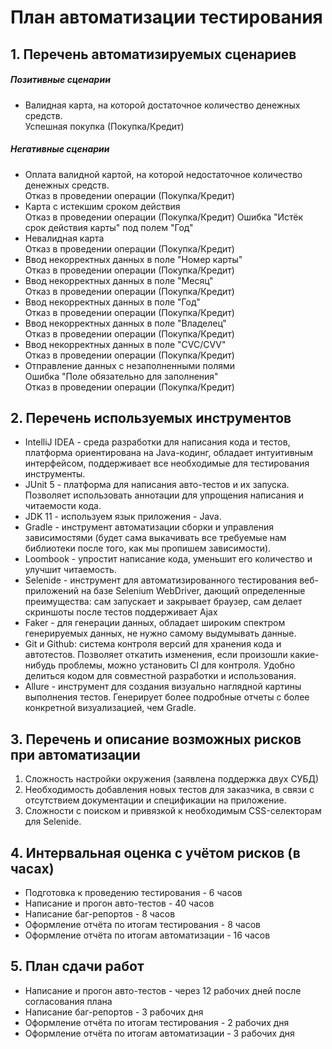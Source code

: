 # План автоматизации тестирования

## 1. Перечень автоматизируемых сценариев
 ##### Позитивные сценарии
* Валидная карта, на которой достаточное количество денежных средств.  
 Успешная покупка (Покупка/Кредит)

##### Негативные сценарии
* Оплата валидной картой, на которой недостаточное количество денежных средств.   
Отказ в проведении операции (Покупка/Кредит)
* Карта с истекшим сроком действия   
Отказ в проведении операции (Покупка/Кредит)
Ошибка "Истёк срок действия карты" под полем "Год"
* Невалидная карта  
Отказ в проведении операции (Покупка/Кредит)
* Ввод некорректных данных в поле "Номер карты"  
Отказ в проведении операции (Покупка/Кредит) 
* Ввод некорректных данных в поле "Месяц"   
Отказ в проведении операции (Покупка/Кредит) 
* Ввод некорректных данных в поле "Год"   
Отказ в проведении операции (Покупка/Кредит) 
* Ввод некорректных данных в поле "Владелец"   
Отказ в проведении операции (Покупка/Кредит)
* Ввод некорректных данных в поле "CVC/CVV"   
Отказ в проведении операции (Покупка/Кредит)
* Отправление данных с незаполненными полями  
Ошибка "Поле обязательно для заполнения"  
Отказ в проведении операции (Покупка/Кредит)

## 2. Перечень используемых инструментов
 * IntelliJ IDEA - среда разработки для написания кода и тестов, платформа ориентирована 
 на Java-кодинг, обладает интуитивным интерфейсом, поддерживает все необходимые для тестирования инструменты.
 * JUnit 5 - платформа для написания авто-тестов и их запуска. Позволяет использовать аннотации для упрощения
  написания и читаемости кода. 
 * JDK 11 - используем язык приложения - Java.
 * Gradle - инструмент автоматизации сборки и управления зависимостями (будет сама выкачивать все требуемые нам библиотеки после того, как мы пропишем зависимости).
 * Loombook - упростит написание кода, уменьшит его количество и улучшит читаемость.
 * Selenide - инструмент для автоматизированного тестирования веб-приложений на базе Selenium WebDriver, 
 дающий определенные преимущества: сам запускает и закрывает браузер, сам делает скриншоты после тестов поддерживает Ajax
 * Faker - для генерации данных, обладает широким спектром генерируемых данных, не нужно самому выдумывать данные.
 * Git и Github: система контроля версий для хранения кода и автотестов. Позволяет откатить изменения, 
 если произошли какие-нибудь проблемы, можно установить CI для контроля. Удобно делиться кодом для совместной разработки и использования.
 * Allure - инструмент для создания визуально наглядной картины выполнения тестов. Генерирует более подробные отчеты с более конкретной визуализацией, чем Gradle.

## 3. Перечень и описание возможных рисков при автоматизации

1. Сложность настройки окружения (заявлена поддержка двух СУБД)
2. Необходимость добавления новых тестов для заказчика, 
в связи с отсутствием документации и спецификации на приложение.
3. Сложности с поиском и привязкой к необходимым CSS-селекторам для Selenide.

## 4. Интервальная оценка с учётом рисков (в часах)
* Подготовка к проведению тестирования - 6 часов
* Написание и прогон авто-тестов - 40 часов
* Написание баг-репортов - 8 часов
* Оформление отчёта по итогам тестирования - 8 часов
* Оформление отчёта по итогам автоматизации - 16 часов

## 5. План сдачи работ
* Написание и прогон авто-тестов - через 12 рабочих дней после согласования плана
* Написание баг-репортов - 3 рабочих дня
* Оформление отчёта по итогам тестирования - 2 рабочих дня
* Оформление отчёта по итогам автоматизации - 3 рабочих дня